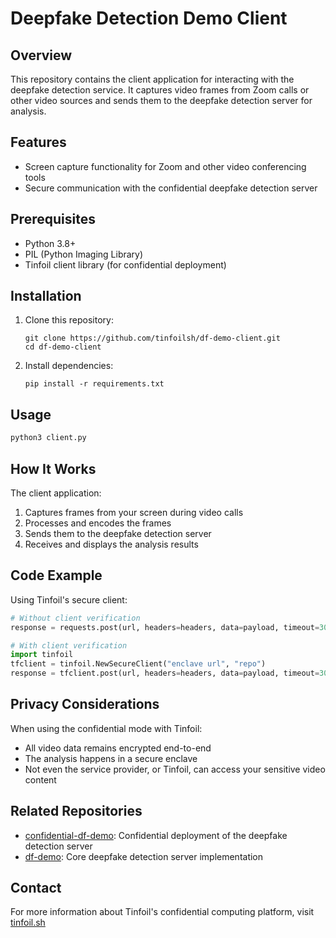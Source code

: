 # Deepfake Detection Demo Client

## Overview
This repository contains the client application for interacting with the deepfake detection service. It captures video frames from Zoom calls or other video sources and sends them to the deepfake detection server for analysis.

## Features
- Screen capture functionality for Zoom and other video conferencing tools
- Secure communication with the confidential deepfake detection server

## Prerequisites
- Python 3.8+
- PIL (Python Imaging Library)
- Tinfoil client library (for confidential deployment)

## Installation
1. Clone this repository:
   ```
   git clone https://github.com/tinfoilsh/df-demo-client.git
   cd df-demo-client
   ```

2. Install dependencies:
   ```
   pip install -r requirements.txt
   ```

## Usage

```python
python3 client.py
```

## How It Works
The client application:
1. Captures frames from your screen during video calls
2. Processes and encodes the frames
3. Sends them to the deepfake detection server
4. Receives and displays the analysis results

## Code Example
Using Tinfoil's secure client:

```python
# Without client verification
response = requests.post(url, headers=headers, data=payload, timeout=30)

# With client verification
import tinfoil
tfclient = tinfoil.NewSecureClient("enclave url", "repo")
response = tfclient.post(url, headers=headers, data=payload, timeout=30)
```

## Privacy Considerations
When using the confidential mode with Tinfoil:
- All video data remains encrypted end-to-end
- The analysis happens in a secure enclave
- Not even the service provider, or Tinfoil, can access your sensitive video content

## Related Repositories
- [confidential-df-demo](https://github.com/tinfoilsh/confidential-df-demo): Confidential deployment of the deepfake detection server
- [df-demo](https://github.com/tinfoilsh/df-demo): Core deepfake detection server implementation

## Contact
For more information about Tinfoil's confidential computing platform, visit [tinfoil.sh](https://tinfoil.sh)
